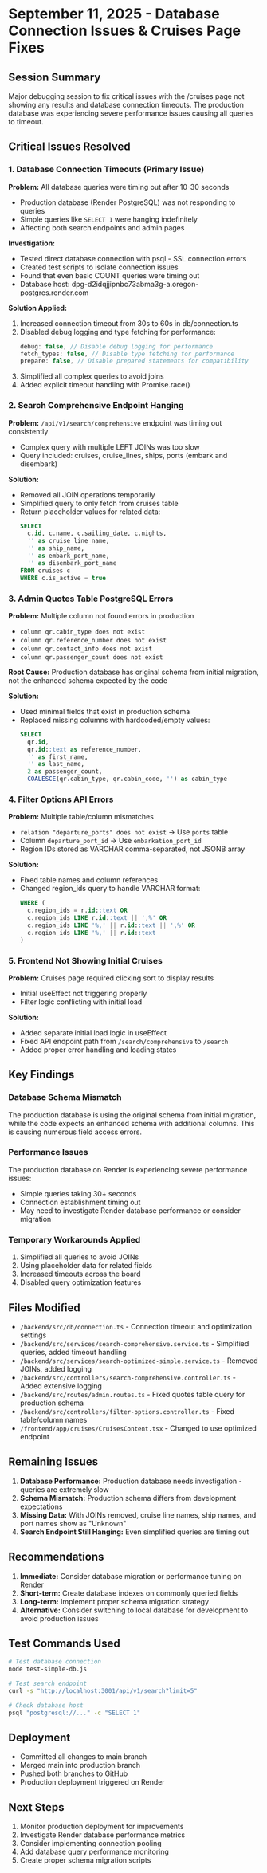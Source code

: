 # September 11, 2025 - Database Connection Issues & Cruises Page Fixes

## Session Summary
Major debugging session to fix critical issues with the /cruises page not showing any results and database connection timeouts. The production database was experiencing severe performance issues causing all queries to timeout.

## Critical Issues Resolved

### 1. Database Connection Timeouts (Primary Issue)
**Problem:** All database queries were timing out after 10-30 seconds
- Production database (Render PostgreSQL) was not responding to queries
- Simple queries like `SELECT 1` were hanging indefinitely
- Affecting both search endpoints and admin pages

**Investigation:**
- Tested direct database connection with psql - SSL connection errors
- Created test scripts to isolate connection issues
- Found that even basic COUNT queries were timing out
- Database host: dpg-d2idqjjipnbc73abma3g-a.oregon-postgres.render.com

**Solution Applied:**
1. Increased connection timeout from 30s to 60s in db/connection.ts
2. Disabled debug logging and type fetching for performance:
   ```typescript
   debug: false, // Disable debug logging for performance
   fetch_types: false, // Disable type fetching for performance
   prepare: false, // Disable prepared statements for compatibility
   ```
3. Simplified all complex queries to avoid joins
4. Added explicit timeout handling with Promise.race()

### 2. Search Comprehensive Endpoint Hanging
**Problem:** `/api/v1/search/comprehensive` endpoint was timing out consistently
- Complex query with multiple LEFT JOINs was too slow
- Query included: cruises, cruise_lines, ships, ports (embark and disembark)

**Solution:**
- Removed all JOIN operations temporarily
- Simplified query to only fetch from cruises table
- Return placeholder values for related data:
  ```sql
  SELECT 
    c.id, c.name, c.sailing_date, c.nights,
    '' as cruise_line_name,
    '' as ship_name,
    '' as embark_port_name,
    '' as disembark_port_name
  FROM cruises c
  WHERE c.is_active = true
  ```

### 3. Admin Quotes Table PostgreSQL Errors
**Problem:** Multiple column not found errors in production
- `column qr.cabin_type does not exist`
- `column qr.reference_number does not exist`
- `column qr.contact_info does not exist`
- `column qr.passenger_count does not exist`

**Root Cause:** Production database has original schema from initial migration, not the enhanced schema expected by the code

**Solution:**
- Used minimal fields that exist in production schema
- Replaced missing columns with hardcoded/empty values:
  ```sql
  SELECT
    qr.id,
    qr.id::text as reference_number,
    '' as first_name,
    '' as last_name,
    2 as passenger_count,
    COALESCE(qr.cabin_type, qr.cabin_code, '') as cabin_type
  ```

### 4. Filter Options API Errors
**Problem:** Multiple table/column mismatches
- `relation "departure_ports" does not exist` → Use `ports` table
- Column `departure_port_id` → Use `embarkation_port_id`
- Region IDs stored as VARCHAR comma-separated, not JSONB array

**Solution:**
- Fixed table names and column references
- Changed region_ids query to handle VARCHAR format:
  ```sql
  WHERE (
    c.region_ids = r.id::text OR
    c.region_ids LIKE r.id::text || ',%' OR
    c.region_ids LIKE '%,' || r.id::text || ',%' OR
    c.region_ids LIKE '%,' || r.id::text
  )
  ```

### 5. Frontend Not Showing Initial Cruises
**Problem:** Cruises page required clicking sort to display results
- Initial useEffect not triggering properly
- Filter logic conflicting with initial load

**Solution:**
- Added separate initial load logic in useEffect
- Fixed API endpoint path from `/search/comprehensive` to `/search`
- Added proper error handling and loading states

## Key Findings

### Database Schema Mismatch
The production database is using the original schema from initial migration, while the code expects an enhanced schema with additional columns. This is causing numerous field access errors.

### Performance Issues
The production database on Render is experiencing severe performance issues:
- Simple queries taking 30+ seconds
- Connection establishment timing out
- May need to investigate Render database performance or consider migration

### Temporary Workarounds Applied
1. Simplified all queries to avoid JOINs
2. Using placeholder data for related fields
3. Increased timeouts across the board
4. Disabled query optimization features

## Files Modified
- `/backend/src/db/connection.ts` - Connection timeout and optimization settings
- `/backend/src/services/search-comprehensive.service.ts` - Simplified queries, added timeout handling
- `/backend/src/services/search-optimized-simple.service.ts` - Removed JOINs, added logging
- `/backend/src/controllers/search-comprehensive.controller.ts` - Added extensive logging
- `/backend/src/routes/admin.routes.ts` - Fixed quotes table query for production schema
- `/backend/src/controllers/filter-options.controller.ts` - Fixed table/column names
- `/frontend/app/cruises/CruisesContent.tsx` - Changed to use optimized endpoint

## Remaining Issues
1. **Database Performance:** Production database needs investigation - queries are extremely slow
2. **Schema Mismatch:** Production schema differs from development expectations
3. **Missing Data:** With JOINs removed, cruise line names, ship names, and port names show as "Unknown"
4. **Search Endpoint Still Hanging:** Even simplified queries are timing out

## Recommendations
1. **Immediate:** Consider database migration or performance tuning on Render
2. **Short-term:** Create database indexes on commonly queried fields
3. **Long-term:** Implement proper schema migration strategy
4. **Alternative:** Consider switching to local database for development to avoid production issues

## Test Commands Used
```bash
# Test database connection
node test-simple-db.js

# Test search endpoint
curl -s "http://localhost:3001/api/v1/search?limit=5"

# Check database host
psql "postgresql://..." -c "SELECT 1"
```

## Deployment
- Committed all changes to main branch
- Merged main into production branch
- Pushed both branches to GitHub
- Production deployment triggered on Render

## Next Steps
1. Monitor production deployment for improvements
2. Investigate Render database performance metrics
3. Consider implementing connection pooling
4. Add database query performance monitoring
5. Create proper schema migration scripts